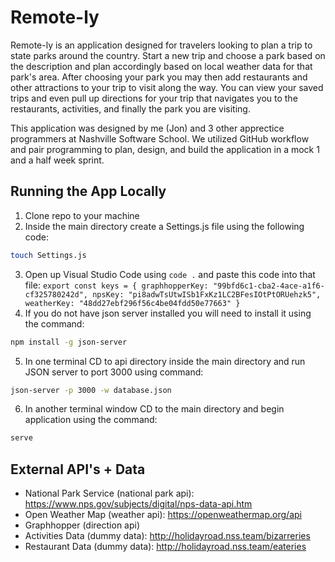 # Remote-ly

Remote-ly is an application designed for travelers looking to plan a trip to state parks around the country. Start a new trip and choose a park based on the description and plan accordingly based on local weather data for that park's area. After choosing your park you may then add restaurants and other attractions to your trip to visit along the way. You can view your saved trips and even pull up directions for your trip that navigates you to the restaurants, activities, and finally the park you are visiting.

This application was designed by me (Jon) and 3 other apprectice programmers at Nashville Software School. We utilized GitHub workflow and pair programming to plan, design, and build the application in a mock 1 and a half week sprint.

## Running the App Locally

1. Clone repo to your machine
2. Inside the main directory create a Settings.js file using the following code:
``` bash
touch Settings.js
```
3. Open up Visual Studio Code using `code .` and paste this code into that file:
`export const keys = {
	graphhopperKey: "99bfd6c1-cba2-4ace-a1f6-cf325780242d",
	npsKey: "pi8adwTsUtwISb1FxKz1LC2BFesIOtPtORUehzk5",
	weatherKey: "48dd27ebf296f56c4be04fdd50e77663"
}`
4. If you do not have json server installed you will need to install it using the command: 
``` bash
npm install -g json-server
```
5. In one terminal CD to api directory inside the main directory and run JSON server to port 3000 using command: 
``` bash 
json-server -p 3000 -w database.json
```
6. In another terminal window CD to the main directory and begin application using the command: 
``` bash 
serve
```

## External API's + Data

* National Park Service (national park api): https://www.nps.gov/subjects/digital/nps-data-api.htm
* Open Weather Map (weather api): https://openweathermap.org/api
* Graphhopper (direction api)
* Activities Data (dummy data): http://holidayroad.nss.team/bizarreries
* Restaurant Data (dummy data): http://holidayroad.nss.team/eateries

